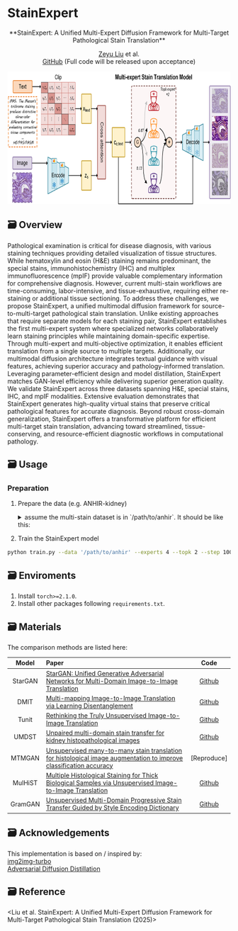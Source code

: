 # StainExpert
<div align="center">
**StainExpert: A Unified Multi-Expert Diffusion Framework for Multi-Target Pathological Stain Translation**<br/>

[Zeyu Liu](https://github.com/Rowerliu) et al.<br/>
[GitHub](https://github.com/Rowerliu/StainExpert#) (Full code will be released upon acceptance)

<img src="asset/StainExpert.png" height="300" />
</div>

## 🗃️ Overview
Pathological examination is critical for disease diagnosis, with various staining techniques providing detailed visualization 
of tissue structures. While hematoxylin and eosin (H&E) staining remains predominant, the special stains, immunohistochemistry (IHC) 
and multiplex immunofluorescence (mpIF) provide valuable complementary information for comprehensive diagnosis. However, 
current multi-stain workflows are time-consuming, labor-intensive, and tissue-exhaustive, requiring either re-staining or 
additional tissue sectioning. To address these challenges, we propose StainExpert, a unified multimodal diffusion framework 
for source-to-multi-target pathological stain translation. Unlike existing approaches that require separate models for 
each staining pair, StainExpert establishes the first multi-expert system where specialized networks collaboratively 
learn staining principles while maintaining domain-specific expertise. Through multi-expert and multi-objective optimization, 
it enables efficient translation from a single source to multiple targets. Additionally, our multimodal diffusion architecture 
integrates textual guidance with visual features, achieving superior accuracy and pathology-informed translation. 
Leveraging parameter-efficient design and model distillation, StainExpert matches GAN-level efficiency while delivering 
superior generation quality. We validate StainExpert across three datasets spanning H&E, special stains, IHC, and mpIF 
modalities. Extensive evaluation demonstrates that StainExpert generates high-quality virtual stains that preserve 
critical pathological features for accurate diagnosis. Beyond robust cross-domain generalization, StainExpert offers 
a transformative platform for efficient multi-target stain translation, advancing toward streamlined, tissue-conserving, 
and resource-efficient diagnostic workflows in computational pathology.

## 🗃️ Usage

### Preparation
1. Prepare the data (e.g. ANHIR-kidney)
    <details>
    <summary> assume the multi-stain dataset is in `/path/to/anhir`. It should be like this:</summary>

    ```
    /path/to/anhir/:
        train/:
            HE/: 
                HE_images_1.JPEG ...
                HE_images_2.JPEG ...
            MAS/:
                MAS_images_2.JPEG ...
                MAS_images_2.JPEG ...
            ... 

        test/:
            HE/: 
                HE_images_1.JPEG ...
            MAS/: 
                MAS_images_1.JPEG ...
            ...
       ```
   **NOTE: The arg `--data_path=/path/to/dataset` should be passed to the training script.**
    </details>

2. Train the StainExpert model<br/>
```bash
python train.py --data '/path/to/anhir' --experts 4 --topk 2 --step 100000
```

## 🗃️ Enviroments
1. Install `torch>=2.1.0`.
2. Install other packages following `requirements.txt`.

## 🗃️ Materials
The comparison methods are listed here:

|  Model  | Paper                                                                                                                            |                       Code                        |
|:-------:|:---------------------------------------------------------------------------------------------------------------------------------|:-------------------------------------------------:|
| StarGAN | [StarGAN: Unified Generative Adversarial Networks for Multi-Domain Image-to-Image Translation](https://arxiv.org/abs/1711.09020) |    [Github](https://github.com/yunjey/stargan)    |
|  DMIT   | [Multi-mapping Image-to-Image Translation via Learning Disentanglement](https://arxiv.org/abs/1909.07877)                        |   [Github](https://github.com/Xiaoming-Yu/DMIT)   |
|  Tunit  | [Rethinking the Truly Unsupervised Image-to-Image Translation](https://arxiv.org/abs/2006.06500)                                 |    [Github](https://github.com/clovaai/tunit)     |
|  UMDST  | [Unpaired multi-domain stain transfer for kidney histopathological images](https://arxiv.org/html/2412.11106)                                |  [Github](https://github.com/linyiyang98/UMDST)   |
| MTMGAN  | [Unsupervised many-to-many stain translation for histological image augmentation to improve classification accuracy](https://www.sciencedirect.com/science/article/pii/S2153353923000093)                   |       [Reproduce]         |
| MulHiST | [Multiple Histological Staining for Thick Biological Samples via Unsupervised Image-to-Image Translation](https://link.springer.com/chapter/10.1007/978-3-031-43987-2_71)             | [Github](https://github.com/TABLAB-HKUST/MulHiST) |
| GramGAN | [Unsupervised Multi-Domain Progressive Stain Transfer Guided by Style Encoding Dictionary](https://ieeexplore.ieee.org/document/10388060)                                                                                                                                 | [Github](https://github.com/xianchaoguan/GramGAN) |

## 🗃️ Acknowledgements
This implementation is based on / inspired by:<br/>
[img2img-turbo](https://github.com/GaParmar/img2img-turbo)<br/>
[Adversarial Diffusion Distillation](https://github.com/Stability-AI/generative-models)<br/>

## 🗃️ Reference
<Liu et al. StainExpert: A Unified Multi-Expert Diffusion Framework for Multi-Target Pathological Stain Translation (2025)>